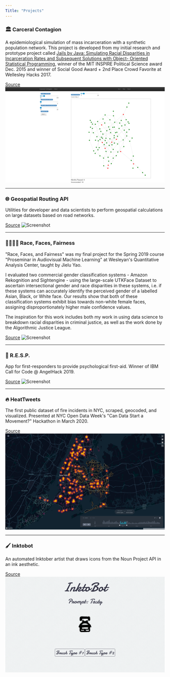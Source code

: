 ```yaml
---
Title: "Projects"
---
```


### 🏛️ Carceral Contagion
A epidemiological simulation of mass incarceration with a synthetic population network.
This project is developed from my initial research and prototype project called [Jails by Java: Simulating Racial Disparities in Incarceration Rates and Subsequent Solutions with Object- Oriented Statistical Programming](https://www.semanticscholar.org/paper/Jails-by-Java%3A-Simulating-Racial-Disparities-in-and-Rahman-Schweitzer/0e859f3304d80e26ef75b9944250d46511b078bf), winner of the MIT INSPIRE Political Science award Dec. 2015 and winner of Social Good Award + 2nd Place Crowd Favorite at Wellesley Hacks 2017.

[Source](https://github.com/msradam/carceral-contagion)
![Screenshot](https://raw.githubusercontent.com/msradam/carceral-contagion/master/carceralcontagion_screenshot.png)

---

### 🌐 Geospatial Routing API
Utilities for developer and data scientists to perform geospatial calculations on large datasets based on road networks. 

[Source](https://github.com/msradam/magicbox-routing-api) 
![Screenshot](https://raw.githubusercontent.com/msradam/magicbox-routing-api/master/kepler_screenshot.png)

---

### 🫱🏽‍🫲🏾 Race, Faces, Fairness
"Race, Faces, and Fairness" was my final project for the Spring 2019 course "Proseminar in Audiovisual Machine Learning" at Wesleyan's Quantitative Analysis Center, taught by Jielu Yao.

I evaluated two commercial gender classification systems - Amazon Rekognition and Sightengine - using the large-scale UTKFace Dataset to ascertain intersectional gender and race disparities in these systems, i.e. if these systems can accurately identify the perceived gender of a labelled Asian, Black, or White face. Our results show that both of these classification systems exhibit bias towards non-white female faces, assigning disproportionately higher male confidence values.

The inspiration for this work includes both my work in using data science to breakdown racial disparities in criminal justice, as well as the work done by the Algorithmic Justice League.

[Source](https://github.com/msradam/race-faces-fairness) 
![Screenshot](https://susanqq.github.io/UTKFace/icon/samples.png)

---

### 💠 R.E.S.P.
App for first-responders to provide psychological first-aid. Winner of IBM Call for Code @ AngelHack 2019.

[Source](https://github.com/msradam/resp)
![Screenshot](https://raw.githubusercontent.com/msradam/resp-api/master/resp_screenshot.png)

---

### 🔥  HeatTweets
The first public dataset of fire incidents in NYC, scraped, geocoded, and visualized. Presented at NYC Open Data Week's "Can Data Start a Movement?" Hackathon in March 2020.

[Source](https://github.com/msradam/NYCFireData)
![Screenshot](https://raw.githubusercontent.com/msradam/NYCFireData/master/screenshot.png) 

---

### 🖌️  Inktobot
An automated Inktober artist that draws icons from the Noun Project API in an ink aesthetic.

[Source](https://github.com/msradam/inktobot)
![Screenshot](https://raw.githubusercontent.com/msradam/inktobot/master/screenshot.png)
 




